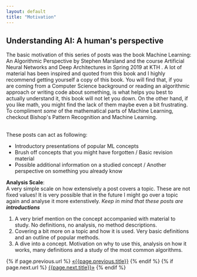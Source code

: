 ```yaml
---
layout: default
title: "Motivation"
---
```


## Understanding AI: A human's perspective

The basic motivation of this series of posts was the book Machine Learning: An Algorithmic Perspective by Stephen Marsland and the course Artificial Neural Networks and Deep Architectures in Spring 2019 at KTH . A lot of material has been inspired and quoted from this book and I highly recommend getting yourself a copy of this book. You will find that, if you are coming from a Computer Science background or reading an algorithmic approach or writing code about something, is what helps you best to actually understand it, this book will not let you down. On the other hand, if you like math, you might find the lack of them maybe even a bit frustrating. To compliment <i>some</i> of the mathematical parts of Machine Learning, checkout Bishop's Pattern Recognition and Machine Learning. <br>
<br>

These posts can act as following: 
<ul>
<li>Introductory presentations of popular ML concepts </li>
<li>Brush off concepts that you might have forgotten / Basic revision material</li>
<li>Possible additional information on a studied concept / Another perspective on something you already know</li>
</ul> 

**Analysis Scale**: <br>
A very simple scale on how extensively a post covers a topic. These are not fixed values! It is very possible that in the future I might go over a topic again and analyse it more extenstively. <i>Keep in mind that these posts are <b>introductions</b></i>
<ol>
<li> A very brief mention on the concept accompanied with material to study. No definitions, no analysis, no method descriptions.</li>
<li> Covering a bit more on a topic and how it is used. Very basic definitions and an outline of popular methods.</li>
<li> A dive into a concept. Motivation on why to use this, analysis on how it works, many definitions and a study of the most common algorithms.</li>
</ol>

<div class="post-nav">
    {% if page.previous.url %}
    <a class="prev" href={{page.previous.url}}>&laquo;{{page.previous.title}}</a>
    {% endif %}
    {% if page.next.url %}
    <a href={{page.next.url}}>{{page.next.title}}&raquo;</a>
    {% endif %}
</div>